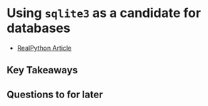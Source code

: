 # Using `sqlite3` as a candidate for databases
- [RealPython Article](https://realpython.com/flask-database/)
## Key Takeaways
## Questions to for later